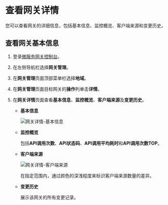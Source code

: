 # 查看网关详情

您可以查看网关的详细信息，包括基本信息、监控概览、客户端来源和变更历史。

## 查看网关基本信息

1.  登录[微服务网关控制台](https://microgw.console.aliyun.com)。

2.  在左侧导航栏选择**网关管理**。

3.  在**网关管理**页面顶部菜单栏选择**地域**。

4.  在**网关管理**页面目标网关的**操作**列单击**详情**。

5.  在**网关详情**页面查看**基本信息**、**监控概览**、**客户端来源**及**变更历史**。

    -   **基本信息**

        ![网关详情-基本信息](https://static-aliyun-doc.oss-accelerate.aliyuncs.com/assets/img/zh-CN/3917308061/p84386.png)

    -   **监控概览**

        包括**API调用次数**、**API状态码**、**API调用平均耗时**和**API调用次数TOP**。

    -   **客户端来源**

        ![网关详情-客户端来源](https://static-aliyun-doc.oss-accelerate.aliyuncs.com/assets/img/zh-CN/2162636061/p84387.png)

        在指定范围内，通过颜色的深浅程度来标识客户端来源数量的差异。

    -   **变更历史**

        展示该网关的所有变更记录。


